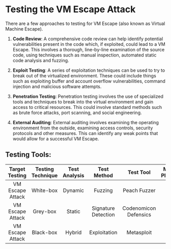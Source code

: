 # Testing the VM Escape Attack 

There are a few approaches to testing for VM Escape (also known as Virtual Machine Escape). 

1. **Code Review**: A comprehensive code review can help identify potential vulnerabilities present in the code which, if exploited, could lead to a VM Escape. This involves a thorough, line-by-line examination of the source code, using techniques such as manual inspection, automated static code analysis and fuzzing.

2. **Exploit Testing**: A series of exploitation techniques can be used to try to break out of the virtualized environment. These could include things such as exploiting buffer and account overflow vulnerabilities, command injection and malicious software attempts.

3. **Penetration Testing**: Penetration testing involves the use of specialized tools and techniques to break into the virtual environment and gain access to critical resources. This could involve standard methods such as brute force attacks, port scanning, and social engineering.

4. **External Auditing**: External auditing involves examining the operating environment from the outside, examining access controls, security protocols and other measures. This can identify any weak points that would allow for a successful VM Escape.

## Testing Tools: 

Target Testing | Testing Technique | Test Analysis | Test Method | Test Tool | Mobile Platform
:---: | :---: | :---: | :---: | :---: | :---:
VM Escape Attack | White-box | Dynamic | Fuzzing | Peach Fuzzer | N/A
VM Escape Attack | Grey-box | Static | Signature Detection | Codenomicon Defensics | N/A
VM Escape Attack | Black-box | Hybrid | Exploitation | Metasploit | N/A